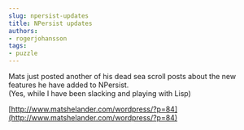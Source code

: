 ```yaml
---
slug: npersist-updates
title: NPersist updates
authors:
- rogerjohansson
tags:
- puzzle
---
```

Mats just posted another of his dead sea scroll posts about the new features he have added to NPersist.  
(Yes, while I have been slacking and playing with Lisp)

<!-- truncate -->

[http://www.matshelander.com/wordpress/?p=84](http://www.matshelander.com/wordpress/?p=84)
